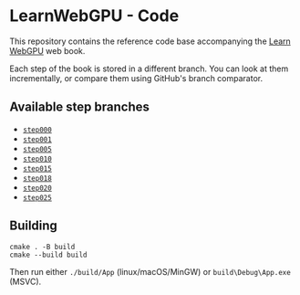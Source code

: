 LearnWebGPU - Code
==================

This repository contains the reference code base accompanying the [Learn WebGPU](https://eliemichel.github.io/LearnWebGPU) web book.

Each step of the book is stored in a different branch. You can look at them incrementally, or compare them using GitHub's branch comparator.

Available step branches
-----------------------

 - [`step000`](../../tree/step000)
 - [`step001`](../../tree/step001)
 - [`step005`](../../tree/step005)
 - [`step010`](../../tree/step010)
 - [`step015`](../../tree/step015)
 - [`step018`](../../tree/step018)
 - [`step020`](../../tree/step020)
 - [`step025`](../../tree/step025)

Building
--------

```
cmake . -B build
cmake --build build
```

Then run either `./build/App` (linux/macOS/MinGW) or `build\Debug\App.exe` (MSVC).
